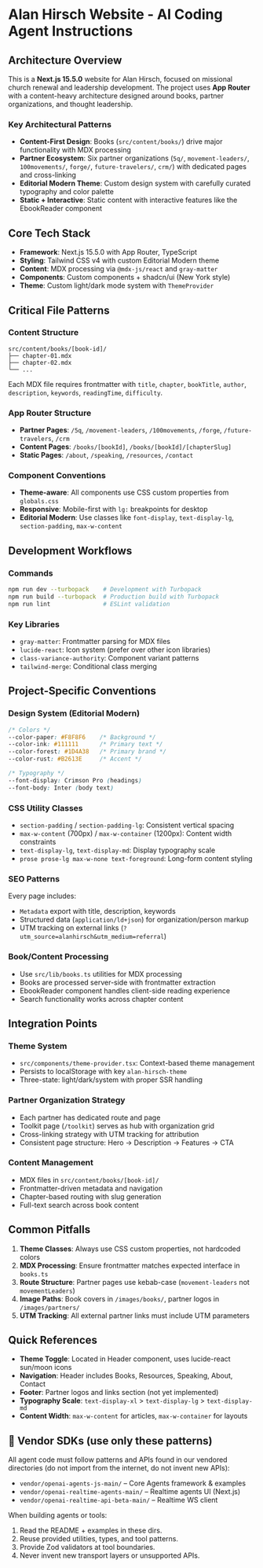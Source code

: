 # Alan Hirsch Website - AI Coding Agent Instructions

## Architecture Overview

This is a **Next.js 15.5.0** website for Alan Hirsch, focused on missional church renewal and leadership development. The project uses **App Router** with a content-heavy architecture designed around books, partner organizations, and thought leadership.

### Key Architectural Patterns

- **Content-First Design**: Books (`src/content/books/`) drive major functionality with MDX processing
- **Partner Ecosystem**: Six partner organizations (`5q/`, `movement-leaders/`, `100movements/`, `forge/`, `future-travelers/`, `crm/`) with dedicated pages and cross-linking
- **Editorial Modern Theme**: Custom design system with carefully curated typography and color palette
- **Static + Interactive**: Static content with interactive features like the EbookReader component

## Core Tech Stack

- **Framework**: Next.js 15.5.0 with App Router, TypeScript
- **Styling**: Tailwind CSS v4 with custom Editorial Modern theme
- **Content**: MDX processing via `@mdx-js/react` and `gray-matter`
- **Components**: Custom components + shadcn/ui (New York style)
- **Theme**: Custom light/dark mode system with `ThemeProvider`

## Critical File Patterns

### Content Structure
```
src/content/books/[book-id]/
├── chapter-01.mdx
├── chapter-02.mdx
└── ...
```

Each MDX file requires frontmatter with `title`, `chapter`, `bookTitle`, `author`, `description`, `keywords`, `readingTime`, `difficulty`.

### App Router Structure
- **Partner Pages**: `/5q`, `/movement-leaders`, `/100movements`, `/forge`, `/future-travelers`, `/crm`
- **Content Pages**: `/books/[bookId]`, `/books/[bookId]/[chapterSlug]`
- **Static Pages**: `/about`, `/speaking`, `/resources`, `/contact`

### Component Conventions
- **Theme-aware**: All components use CSS custom properties from `globals.css`
- **Responsive**: Mobile-first with `lg:` breakpoints for desktop
- **Editorial Modern**: Use classes like `font-display`, `text-display-lg`, `section-padding`, `max-w-content`

## Development Workflows

### Commands
```bash
npm run dev --turbopack    # Development with Turbopack
npm run build --turbopack  # Production build with Turbopack  
npm run lint               # ESLint validation
```

### Key Libraries
- `gray-matter`: Frontmatter parsing for MDX files
- `lucide-react`: Icon system (prefer over other icon libraries)
- `class-variance-authority`: Component variant patterns
- `tailwind-merge`: Conditional class merging

## Project-Specific Conventions

### Design System (Editorial Modern)
```css
/* Colors */
--color-paper: #F8F8F6    /* Background */
--color-ink: #111111      /* Primary text */
--color-forest: #1D4A38   /* Primary brand */
--color-rust: #B2613E     /* Accent */

/* Typography */
--font-display: Crimson Pro (headings)
--font-body: Inter (body text)
```

### CSS Utility Classes
- `section-padding` / `section-padding-lg`: Consistent vertical spacing
- `max-w-content` (700px) / `max-w-container` (1200px): Content width constraints
- `text-display-lg`, `text-display-md`: Display typography scale
- `prose prose-lg max-w-none text-foreground`: Long-form content styling

### SEO Patterns
Every page includes:
- `Metadata` export with title, description, keywords
- Structured data (`application/ld+json`) for organization/person markup
- UTM tracking on external links (`?utm_source=alanhirsch&utm_medium=referral`)

### Book/Content Processing
- Use `src/lib/books.ts` utilities for MDX processing
- Books are processed server-side with frontmatter extraction
- EbookReader component handles client-side reading experience
- Search functionality works across chapter content

## Integration Points

### Theme System
- `src/components/theme-provider.tsx`: Context-based theme management
- Persists to localStorage with key `alan-hirsch-theme`
- Three-state: light/dark/system with proper SSR handling

### Partner Organization Strategy
- Each partner has dedicated route and page
- Toolkit page (`/toolkit`) serves as hub with organization grid
- Cross-linking strategy with UTM tracking for attribution
- Consistent page structure: Hero → Description → Features → CTA

### Content Management
- MDX files in `src/content/books/[book-id]/`
- Frontmatter-driven metadata and navigation
- Chapter-based routing with slug generation
- Full-text search across book content

## Common Pitfalls

1. **Theme Classes**: Always use CSS custom properties, not hardcoded colors
2. **MDX Processing**: Ensure frontmatter matches expected interface in `books.ts`
3. **Route Structure**: Partner pages use kebab-case (`movement-leaders` not `movementLeaders`)
4. **Image Paths**: Book covers in `/images/books/`, partner logos in `/images/partners/`
5. **UTM Tracking**: All external partner links must include UTM parameters

## Quick References

- **Theme Toggle**: Located in Header component, uses lucide-react sun/moon icons
- **Navigation**: Header includes Books, Resources, Speaking, About, Contact
- **Footer**: Partner logos and links section (not yet implemented)
- **Typography Scale**: `text-display-xl` > `text-display-lg` > `text-display-md`
- **Content Width**: `max-w-content` for articles, `max-w-container` for layouts

## 🧰 Vendor SDKs (use only these patterns)

All agent code must follow patterns and APIs found in our vendored directories (do not import from the internet, do not invent new APIs):

- `vendor/openai-agents-js-main/` – Core Agents framework & examples
- `vendor/openai-realtime-agents-main/` – Realtime agents UI (Next.js)
- `vendor/openai-realtime-api-beta-main/` – Realtime WS client

When building agents or tools:

1. Read the README + examples in these dirs.
2. Reuse provided utilities, types, and tool patterns.
3. Provide Zod validators at tool boundaries.
4. Never invent new transport layers or unsupported APIs.